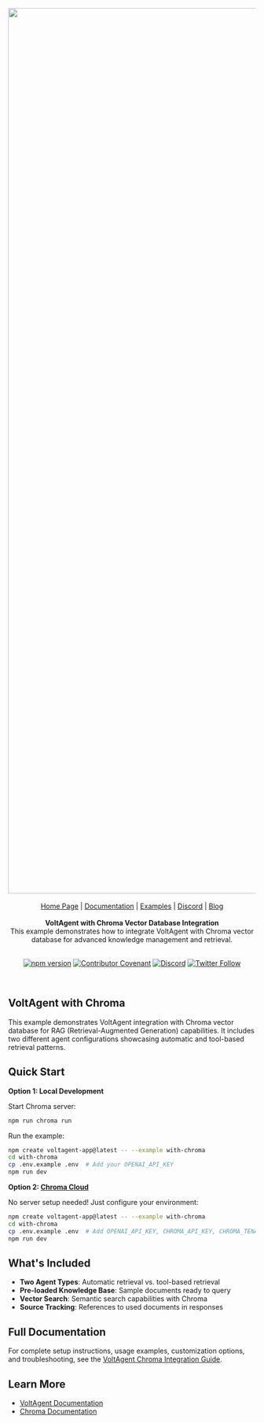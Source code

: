 <div align="center">
<a href="https://voltagent.dev/">
<img width="1800" alt="435380213-b6253409-8741-462b-a346-834cd18565a9" src="https://github.com/user-attachments/assets/452a03e7-eeda-4394-9ee7-0ffbcf37245c" />
</a>

<br/>
<br/>

<div align="center">
    <a href="https://voltagent.dev">Home Page</a> |
    <a href="https://voltagent.dev/docs/">Documentation</a> |
    <a href="https://github.com/voltagent/voltagent/tree/main/examples">Examples</a> |
    <a href="https://s.voltagent.dev/discord">Discord</a> |
    <a href="https://voltagent.dev/blog/">Blog</a>
</div>
</div>

<br/>

<div align="center">
    <strong>VoltAgent with Chroma Vector Database Integration</strong><br>
This example demonstrates how to integrate VoltAgent with Chroma vector database for advanced knowledge management and retrieval.
    <br />
    <br />
</div>

<div align="center">
    
[![npm version](https://img.shields.io/npm/v/@voltagent/core.svg)](https://www.npmjs.com/package/@voltagent/core)
[![Contributor Covenant](https://img.shields.io/badge/Contributor%20Covenant-2.0-4baaaa.svg)](CODE_OF_CONDUCT.md)
[![Discord](https://img.shields.io/discord/1361559153780195478.svg?label=&logo=discord&logoColor=ffffff&color=7389D8&labelColor=6A7EC2)](https://s.voltagent.dev/discord)
[![Twitter Follow](https://img.shields.io/twitter/follow/voltagent_dev?style=social)](https://twitter.com/voltagent_dev)
    
</div>

<br/>

## VoltAgent with Chroma

This example demonstrates VoltAgent integration with Chroma vector database for RAG (Retrieval-Augmented Generation) capabilities. It includes two different agent configurations showcasing automatic and tool-based retrieval patterns.

## Quick Start

**Option 1: Local Development**

Start Chroma server:

```bash
npm run chroma run
```

Run the example:

```bash
npm create voltagent-app@latest -- --example with-chroma
cd with-chroma
cp .env.example .env  # Add your OPENAI_API_KEY
npm run dev
```

**Option 2: [Chroma Cloud](https://www.trychroma.com/)**

No server setup needed! Just configure your environment:

```bash
npm create voltagent-app@latest -- --example with-chroma
cd with-chroma
cp .env.example .env  # Add OPENAI_API_KEY, CHROMA_API_KEY, CHROMA_TENANT, CHROMA_DATABASE
npm run dev
```

## What's Included

- **Two Agent Types**: Automatic retrieval vs. tool-based retrieval
- **Pre-loaded Knowledge Base**: Sample documents ready to query
- **Vector Search**: Semantic search capabilities with Chroma
- **Source Tracking**: References to used documents in responses

## Full Documentation

For complete setup instructions, usage examples, customization options, and troubleshooting, see the [VoltAgent Chroma Integration Guide](https://voltagent.dev/docs/rag/chroma/).

## Learn More

- [VoltAgent Documentation](https://voltagent.dev/docs/)
- [Chroma Documentation](https://docs.trychroma.com/)
